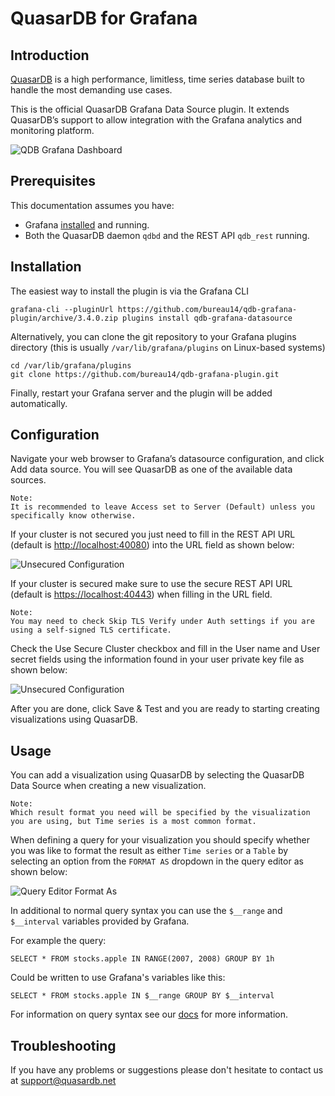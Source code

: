 # QuasarDB for Grafana

## Introduction

[QuasarDB](https://www.quasardb.net/why-quasardb/) is a high performance, limitless, time series database built to handle the most demanding use cases.

This is the official QuasarDB Grafana Data Source plugin. It extends QuasarDB’s support to allow integration with the Grafana analytics and monitoring platform.

![QDB Grafana Dashboard](https://doc.quasardb.net/master/_images/qdb_grafana_dash.png)

## Prerequisites

This documentation assumes you have:

- Grafana [installed](https://grafana.com/docs/) and running.
- Both the QuasarDB daemon `qdbd` and the REST API `qdb_rest` running.

## Installation

The easiest way to install the plugin is via the Grafana CLI

```
grafana-cli --pluginUrl https://github.com/bureau14/qdb-grafana-plugin/archive/3.4.0.zip plugins install qdb-grafana-datasource
```

Alternatively, you can clone the git repository to your Grafana plugins directory (this is usually `/var/lib/grafana/plugins` on Linux-based systems)

```
cd /var/lib/grafana/plugins
git clone https://github.com/bureau14/qdb-grafana-plugin.git
```

Finally, restart your Grafana server and the plugin will be added automatically.

## Configuration

Navigate your web browser to Grafana’s datasource configuration, and click Add data source. You will see QuasarDB as one of the available data sources.

```
Note:
It is recommended to leave Access set to Server (Default) unless you specifically know otherwise.
```

If your cluster is not secured you just need to fill in the REST API URL (default is [http://localhost:40080](http://localhost:40080)) into the URL field as shown below:

![Unsecured Configuration](https://doc.quasardb.net/master/_images/qdb_grafana_plugin_configuration_unsecured.png)

If your cluster is secured make sure to use the secure REST API URL (default is [https://localhost:40443](https://localhost:40443)) when filling in the URL field.

```
Note:
You may need to check Skip TLS Verify under Auth settings if you are using a self-signed TLS certificate.
```

Check the Use Secure Cluster checkbox and fill in the User name and User secret fields using the information found in your user private key file as shown below:

![Unsecured Configuration](https://doc.quasardb.net/master/_images/qdb_grafana_plugin_configuration_secured.png)

After you are done, click Save & Test and you are ready to starting creating visualizations using QuasarDB.

## Usage

You can add a visualization using QuasarDB by selecting the QuasarDB Data Source when creating a new visualization.

```
Note:
Which result format you need will be specified by the visualization you are using, but Time series is a most common format.
```

When defining a query for your visualization you should specify whether you was like to format the result as either `Time series` or a `Table` by selecting an option from the `FORMAT AS` dropdown in the query editor as shown below:

![Query Editor Format As](https://doc.quasardb.net/master/_images/qdb_grafana_query.png)

In additional to normal query syntax you can use the `$__range` and `$__interval` variables provided by Grafana.

For example the query:

```
SELECT * FROM stocks.apple IN RANGE(2007, 2008) GROUP BY 1h
```

Could be written to use Grafana's variables like this:

```
SELECT * FROM stocks.apple IN $__range GROUP BY $__interval
```

For information on query syntax see our [docs](https://doc.quasardb.net/master/queries/select.html) for more information.

## Troubleshooting

If you have any problems or suggestions please don't hesitate to contact us at [support@quasardb.net](mailto:support@quasardb.net)
